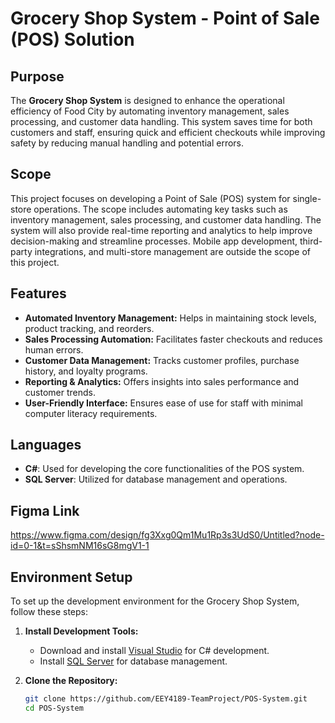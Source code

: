# Grocery Shop System - Point of Sale (POS) Solution

## Purpose
The **Grocery Shop System** is designed to enhance the operational efficiency of Food City by automating inventory management, sales processing, and customer data handling. This system saves time for both customers and staff, ensuring quick and efficient checkouts while improving safety by reducing manual handling and potential errors.

## Scope
This project focuses on developing a Point of Sale (POS) system for single-store operations. The scope includes automating key tasks such as inventory management, sales processing, and customer data handling. The system will also provide real-time reporting and analytics to help improve decision-making and streamline processes. Mobile app development, third-party integrations, and multi-store management are outside the scope of this project.

## Features
- **Automated Inventory Management:** Helps in maintaining stock levels, product tracking, and reorders.
- **Sales Processing Automation:** Facilitates faster checkouts and reduces human errors.
- **Customer Data Management:** Tracks customer profiles, purchase history, and loyalty programs.
- **Reporting & Analytics:** Offers insights into sales performance and customer trends.
- **User-Friendly Interface:** Ensures ease of use for staff with minimal computer literacy requirements.

## Languages
- **C#**: Used for developing the core functionalities of the POS system.
- **SQL Server**: Utilized for database management and operations.
## Figma Link 

https://www.figma.com/design/fg3Xxg0Qm1Mu1Rp3s3UdS0/Untitled?node-id=0-1&t=sShsmNM16sG8mgV1-1 

## Environment Setup
To set up the development environment for the Grocery Shop System, follow these steps:

1. **Install Development Tools:**
   - Download and install [Visual Studio](https://visualstudio.microsoft.com/) for C# development.
   - Install [SQL Server](https://www.microsoft.com/en-us/sql-server/sql-server-downloads) for database management.

2. **Clone the Repository:**
   ```bash
   git clone https://github.com/EEY4189-TeamProject/POS-System.git
   cd POS-System
